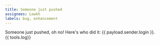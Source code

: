 ```yaml
---
title: Someone just pushed
assignees: Lowkh
labels: bug, enhancement
---
```

Someone just pushed, oh no! Here's who did it: {{ payload.sender.login }}. 
{{ tools.log}}
